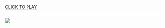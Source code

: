 
<a href="https://premium76.site?title=unblocked_games_1vs1_lol&ref=13M">CLICK TO PLAY</a></h3>
<hr>

<a href="https://premium76.site?title=unblocked_games_1vs1_lol&ref=13M"><img src="https://clearcache.store/games.png"></a>


